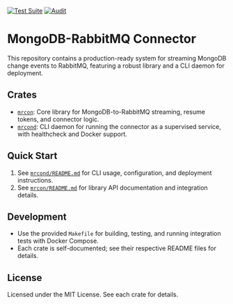 [![Test Suite](https://github.com/f-squirrel/mrcond/actions/workflows/ci.yml/badge.svg)](https://github.com/f-squirrel/mrcond/actions/workflows/ci.yml) [![Audit](https://github.com/f-squirrel/mrcond/actions/workflows/audit.yml/badge.svg?branch=master)](https://github.com/f-squirrel/mrcond/actions/workflows/audit.yml)

# MongoDB-RabbitMQ Connector

This repository contains a production-ready system for streaming MongoDB change events to RabbitMQ, featuring a robust library and a CLI daemon for deployment.

## Crates

- [`mrcon`](./mrcon/README.md): Core library for MongoDB-to-RabbitMQ streaming, resume tokens, and connector logic.
- [`mrcond`](./mrcond/README.md): CLI daemon for running the connector as a supervised service, with healthcheck and Docker support.

## Quick Start

1. See [`mrcond/README.md`](./mrcond/README.md) for CLI usage, configuration, and deployment instructions.
2. See [`mrcon/README.md`](./mrcon/README.md) for library API documentation and integration details.

## Development

- Use the provided `Makefile` for building, testing, and running integration tests with Docker Compose.
- Each crate is self-documented; see their respective README files for details.

## License

Licensed under the MIT License. See each crate for details.
